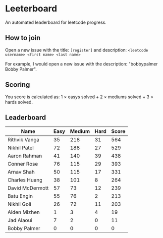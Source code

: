 # Leeterboard

An automated leaderboard for leetcode progress.

## How to join

Open a new issue with the title: `[register]` and description:
`<leetcode username> <first name> <last name>`

For example, I would open a new issue with the description: "bobbypalmer Bobby Palmer".

## Scoring

You score is calculated as:
1 $\times$ easys solved + 2 $\times$ mediums solved + 3 $\times$ hards solved.

## Leaderboard
| Name | Easy | Medium | Hard | Score |
| --- | --- | --- | --- | --- |
| Rithvik Vanga | 35 | 218 | 31 | 564 |
| Nikhil Patel | 72 | 188 | 27 | 529 |
| Aaron Rahman | 41 | 140 | 39 | 438 |
| Conner Rose | 76 | 115 | 29 | 393 |
| Arnav Shah | 50 | 115 | 17 | 331 |
| Charles Huang | 38 | 101 | 8 | 264 |
| David McDermott | 57 | 73 | 12 | 239 |
| Batu Engin | 55 | 76 | 2 | 213 |
| Nikhil Goli | 26 | 72 | 11 | 203 |
| Aiden Mizhen | 1 | 3 | 4 | 19 |
| Jad Alaoui | 7 | 2 | 0 | 11 |
| Bobby Palmer | 0 | 0 | 0 | 0 |
